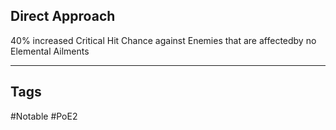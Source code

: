 ## Direct Approach
40% increased Critical Hit Chance against Enemies that are affectedby no Elemental Ailments

---
## Tags
#Notable
#PoE2
